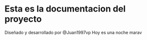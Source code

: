 # Esta es la documentacion del proyecto 
Diseñado y desarrollado por @Juan1997vp
Hoy es una noche marav